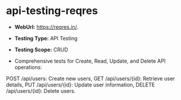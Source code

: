 # api-testing-reqres

- **WebUrl:** https://reqres.in/.

- **Testing Type:** API Testing
- **Testing Scope:** CRUD
- Comprehensive tests for Create, Read, Update, and Delete API operations:

POST /api/users: Create new users,
GET /api/users/{id}: Retrieve user details,
PUT /api/users/{id}: Update user information,
DELETE /api/users/{id}: Delete users.

